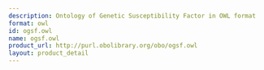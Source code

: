 ```yaml
---
description: Ontology of Genetic Susceptibility Factor in OWL format
format: owl
id: ogsf.owl
name: ogsf.owl
product_url: http://purl.obolibrary.org/obo/ogsf.owl
layout: product_detail
---
```

